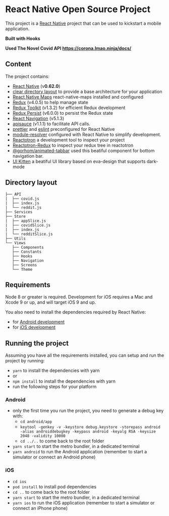 

# React Native Open Source Project

This project is a [React Native](https://facebook.github.io/react-native/) project that can be used to kickstart a mobile application.

**Built with Hooks**

**Used The Novel Covid API https://corona.lmao.ninja/docs/**

## Content

The project contains:

- [React Native](https://facebook.github.io/react-native/) (v**0.62.0**)
- [clear directory layout](#directory-layout) to provide a base architecture for your application
- [React Native Maps](https://github.com/react-native-community/react-native-maps) react-native-maps installed and configured
- [Redux](https://redux.js.org/) (v4.0.5) to help manage state
- [Redux Toolkit](https://redux.js.org/) (v1.3.2) for efficient Redux development
- [Redux Persist](https://github.com/rt2zz/redux-persist) (v6.0.0) to persist the Redux state
- [React Navigation](https://reactnavigation.org/) (v5.1.3)
- [apisauce](https://github.com/infinitered/apisauce) (v1.1.1) to facilitate API calls.
- [prettier](https://prettier.io/) and [eslint](https://eslint.org/) preconfigured for React Native
- [module-resolver](https://github.com/tleunen/babel-plugin-module-resolver) configured with React Native to simplify development.
- [Reactotron](https://github.com/infinitered/reactotron) a development tool to inspect your project
- [Reactotron-Redux](https://github.com/infinitered/reactotron-redux) to inspect your redux tree in reactotron
- [@gorhom/animated-tabbar](https://github.com/gorhom/react-native-animated-tabbar#readme) used this beatiful component for bottom navigation bar.
- [UI Kitten](https://akveo.github.io/react-native-ui-kitten/) a beatiful UI library based on eva-design that supports dark-mode

## Directory layout
```
├── API
|  ├── covid.js
|  ├── index.js
|  └── reddit.js
├── Services
├── Store
|  ├── appSlice.js
|  ├── covidSlice.js
|  ├── index.js
|  └── redditSlice.js
├── Utils
└── Views
   ├── Components
   ├── Constants
   ├── Hooks
   ├── Navigation
   ├── Screens
   └── Theme
```

## Requirements

Node 8 or greater is required. Development for iOS requires a Mac and Xcode 9 or up, and will target iOS 9 and up.

You also need to install the dependencies required by React Native:

- for [Android development](https://facebook.github.io/react-native/docs/getting-started.html#installing-dependencies-3)
- for [iOS development](https://facebook.github.io/react-native/docs/getting-started.html#installing-dependencies)

## Running the project

Assuming you have all the requirements installed, you can setup and run the project by running:

- `yarn` to install the dependencies with yarn
- or
- `npm install` to install the dependencies with yarn
- run the following steps for your platform

### Android

- only the first time you run the project, you need to generate a debug key with:
  - `cd android/app`
  - `keytool -genkey -v -keystore debug.keystore -storepass android -alias androiddebugkey -keypass android -keyalg RSA -keysize 2048 -validity 10000`
  - `cd ../..` to come back to the root folder
- `yarn start` to start the metro bundler, in a dedicated terminal
- `yarn android` to run the Android application (remember to start a simulator or connect an Android phone)

### iOS

- `cd ios`
- `pod install` to install pod dependencies
- `cd ..` to come back to the root folder
- `yarn start` to start the metro bundler, in a dedicated terminal
- `yarn ios` to run the iOS application (remember to start a simulator or connect an iPhone phone)

